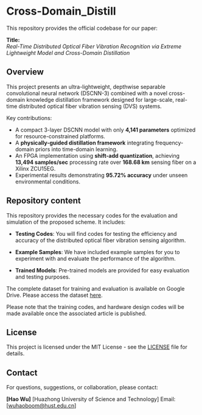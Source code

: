 # Cross-Domain_Distill

This repository provides the official codebase for our paper:

**Title:**  
_Real-Time Distributed Optical Fiber Vibration Recognition via Extreme Lightweight Model and Cross-Domain Distillation_

## Overview

This project presents an ultra-lightweight, depthwise separable convolutional neural network (DSCNN-3) combined with a novel cross-domain knowledge distillation framework designed for large-scale, real-time distributed optical fiber vibration sensing (DVS) systems.

Key contributions:
- A compact 3-layer DSCNN model with only **4,141 parameters** optimized for resource-constrained platforms.
- A **physically-guided distillation framework** integrating frequency-domain priors into time-domain learning.
- An FPGA implementation using **shift-add quantization**, achieving **13,494 samples/sec** processing rate over **168.68 km** sensing fiber on a Xilinx ZCU15EG.
- Experimental results demonstrating **95.72% accuracy** under unseen environmental conditions.

## Repository content

This repository provides the necessary codes for the evaluation and simulation of the proposed scheme. It includes:

- **Testing Codes**: You will find codes for testing the efficiency and accuracy of the distributed optical fiber vibration sensing algorithm.

- **Example Samples**: We have included example samples for you to experiment with and evaluate the performance of the algorithm.

- **Trained Models**: Pre-trained models are provided for easy evaluation and testing purposes.

The complete dataset for training and evaluation is available on Google Drive. Please access the dataset [here](https://drive.google.com/drive/folders/1LK-k0a7M_M6h3VveUCc4wbd_T7ONR1Gb?usp=sharing).

Please note that the training codes, and hardware design codes will be made available once the associated article is published.

## License

This project is licensed under the MIT License - see the [LICENSE](LICENSE) file for details.

## Contact

For questions, suggestions, or collaboration, please contact:

**\[Hao Wu]**
\[Huazhong University of Science and Technology]
Email: \[[wuhaoboom@hust.edu.cn](mailto:wuhaoboom@hust.edu.cn)]
